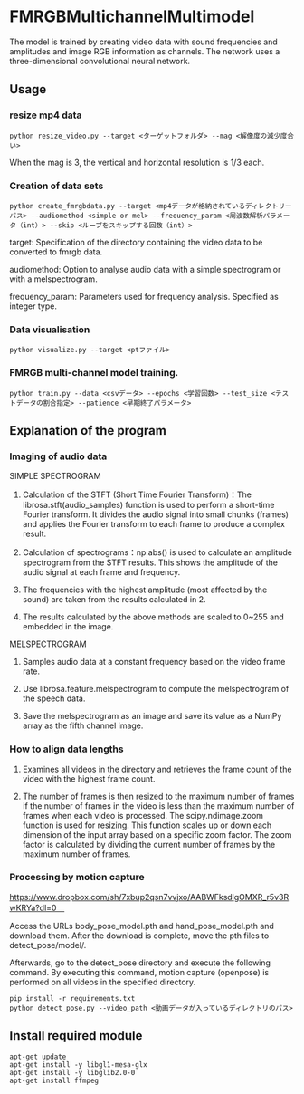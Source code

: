 # FMRGBMultichannelMultimodel
The model is trained by creating video data with sound frequencies and amplitudes and image RGB information as channels.
The network uses a three-dimensional convolutional neural network.

## Usage
### resize mp4 data
```
python resize_video.py --target <ターゲットフォルダ> --mag <解像度の減少度合い>
```
When the mag is 3, the vertical and horizontal resolution is 1/3 each.

### Creation of data sets
```
python create_fmrgbdata.py --target <mp4データが格納されているディレクトリーパス> --audiomethod <simple or mel> --frequency_param <周波数解析パラメータ（int）> --skip <ループをスキップする回数（int）>
```
target: Specification of the directory containing the video data to be converted to fmrgb data.

audiomethod: Option to analyse audio data with a simple spectrogram or with a melspectrogram.

frequency_param: Parameters used for frequency analysis. Specified as integer type.
    
### Data visualisation
```
python visualize.py --target <ptファイル>
```
### FMRGB multi-channel model training.
```
python train.py --data <csvデータ> --epochs <学習回数> --test_size <テストデータの割合指定> --patience <早期終了パラメータ>
```
##  Explanation of the program
### Imaging of audio data
SIMPLE SPECTROGRAM

1. Calculation of the STFT (Short Time Fourier Transform)：The librosa.stft(audio_samples) function is used to perform a short-time Fourier transform. It divides the audio signal into small chunks (frames) and applies the Fourier transform to each frame to produce a complex result.

2. Calculation of spectrograms：np.abs() is used to calculate an amplitude spectrogram from the STFT results. This shows the amplitude of the audio signal at each frame and frequency.

3. The frequencies with the highest amplitude (most affected by the sound) are taken from the results calculated in 2.

4. The results calculated by the above methods are scaled to 0~255 and embedded in the image.

MELSPECTROGRAM

1. Samples audio data at a constant frequency based on the video frame rate.

2. Use librosa.feature.melspectrogram to compute the melspectrogram of the speech data.

3. Save the melspectrogram as an image and save its value as a NumPy array as the fifth channel image.

### How to align data lengths
1. Examines all videos in the directory and retrieves the frame count of the video with the highest frame count.

2. The number of frames is then resized to the maximum number of frames if the number of frames in the video is less than the maximum number of frames when each video is processed. The scipy.ndimage.zoom function is used for resizing. This function scales up or down each dimension of the input array based on a specific zoom factor. The zoom factor is calculated by dividing the current number of frames by the maximum number of frames.

### Processing by motion capture
https://www.dropbox.com/sh/7xbup2qsn7vvjxo/AABWFksdlgOMXR_r5v3RwKRYa?dl=0　

Access the URLs body_pose_model.pth and hand_pose_model.pth and download them. After the download is complete, move the pth files to detect_pose/model/.

Afterwards, go to the detect_pose directory and execute the following command. By executing this command, motion capture (openpose) is performed on all videos in the specified directory.
```
pip install -r requirements.txt
python detect_pose.py --video_path <動画データが入っているディレクトリのパス>
```

## Install required module
```
apt-get update
apt-get install -y libgl1-mesa-glx
apt-get install -y libglib2.0-0
apt-get install ffmpeg
```
